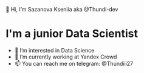 👋 Hi, I’m Sazanova Kseniia aka @Thundi-dev
# I'm a junior Data Scientist

- 👀 I’m interested in Data Science
- 🌱 I’m currently working at Yandex Crowd
- 📫 You can reach me on telegram: @Thundiii27


